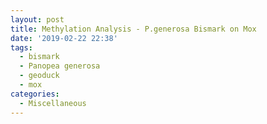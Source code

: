 ```yaml
---
layout: post
title: Methylation Analysis - P.generosa Bismark on Mox
date: '2019-02-22 22:38'
tags: 
  - bismark
  - Panopea generosa
  - geoduck
  - mox
categories: 
  - Miscellaneous
---
```

